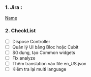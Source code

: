 ### 1. Jira : 
[Name](link)
### 2. CheckList 
- [ ] Dispose Controller
- [ ] Quản lý UI bằng Bloc hoặc Cubit
- [ ] Sử dụng, tạo Common widgets
- [ ] Fix analyze
- [ ] Thêm translation vào file en_US.json
- [ ] Kiểm tra lại multi language
